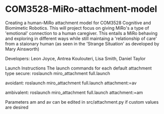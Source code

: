# COM3528-MiRo-attachment-model
Creating a human-MiRo attachment model for COM3528 Cognitive and Biomimetic Robotics.
This will project focus on giving MiRo's a type of 'emotional' connection to a human caregiver. This entails a MiRo behaving and exploring in different ways while still maintaing a 'relationship of care' from a staionary human (as seen in the 'Strange Situation' as developed by Mary Ainsworth)

Developers:
Leon Joyce,
Antrea Koulouteri,
Lisa Smith,
Daniel Taylor


Launch Instructions
The launch commands for each default attachment type
secure:
roslaunch miro_attachment full.launch

avoidant:
roslaunch miro_attachment full.launch attachment:=av

ambivalent:
roslaunch miro_attachment full.launch attachment:=am

Parameters am and av can be edited in src/attachment.py if custom values are desired
